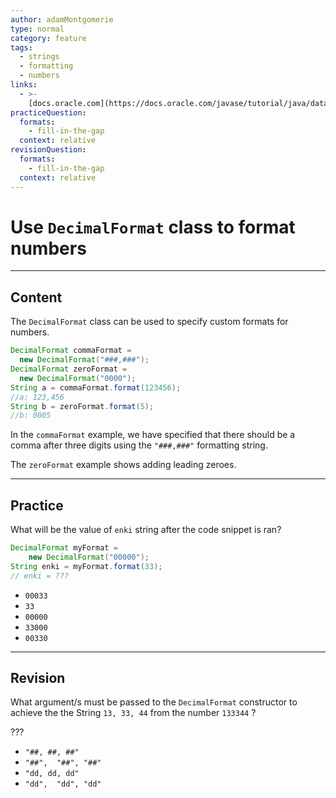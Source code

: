 ```yaml
---
author: adamMontgomerie
type: normal
category: feature
tags:
  - strings
  - formatting
  - numbers
links:
  - >-
    [docs.oracle.com](https://docs.oracle.com/javase/tutorial/java/data/numberformat.html){website}
practiceQuestion:
  formats:
    - fill-in-the-gap
  context: relative
revisionQuestion:
  formats:
    - fill-in-the-gap
  context: relative
---
```


# Use `DecimalFormat` class to format numbers


---

## Content

The `DecimalFormat` class can be used to specify custom formats for numbers.

```java
DecimalFormat commaFormat =
  new DecimalFormat("###,###");
DecimalFormat zeroFormat =
  new DecimalFormat("0000");
String a = commaFormat.format(123456);
//a: 123,456
String b = zeroFormat.format(5);
//b: 0005
```

In the `commaFormat` example, we have specified that there should be a comma after three digits using the `"###,###"` formatting string.

The `zeroFormat` example shows adding leading zeroes.


---

## Practice

What will be the value of `enki`  string after the code snippet is ran?

```java
DecimalFormat myFormat = 
    new DecimalFormat("00000");
String enki = myFormat.format(33);
// enki = ???
```

- `00033`
- `33`
- `00000`
- `33000`
- `00330`


---

## Revision

What argument/s must be passed to the `DecimalFormat`  constructor to achieve the the String `13, 33, 44` from the number `133344` ?

???

- `"##, ##, ##"`
- `"##",  "##", "##"`
- `"dd, dd, dd"`
- `"dd",  "dd", "dd"`
